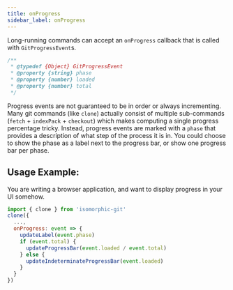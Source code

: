 ```yaml
---
title: onProgress
sidebar_label: onProgress
---
```


Long-running commands can accept an `onProgress` callback that is called with `GitProgressEvent`s.

```js
/**
 * @typedef {Object} GitProgressEvent
 * @property {string} phase
 * @property {number} loaded
 * @property {number} total
 */
```

Progress events are not guaranteed to be in order or always incrementing.
Many git commands (like `clone`) actually consist of multiple sub-commands (`fetch` + `indexPack` + `checkout`) which
makes computing a single progress percentage tricky.
Instead, progress events are marked with a `phase` that provides a description of what step of the process it is in.
You could choose to show the phase as a label next to the progress bar, or show one progress bar per phase.

## Usage Example:

You are writing a browser application, and want to display progress in your UI somehow.

```js
import { clone } from 'isomorphic-git'
clone({
  ...,
  onProgress: event => {
    updateLabel(event.phase)
    if (event.total) {
      updateProgressBar(event.loaded / event.total)
    } else {
      updateIndeterminateProgressBar(event.loaded)
    }
  }
})
```
